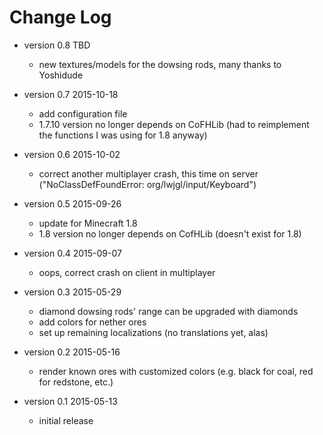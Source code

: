 Change Log
==========

- version 0.8  TBD
    - new textures/models for the dowsing rods, many thanks to Yoshidude

- version 0.7  2015-10-18
    - add configuration file
    - 1.7.10 version no longer depends on CoFHLib (had to reimplement
      the functions I was using for 1.8 anyway)

- version 0.6  2015-10-02
    - correct another multiplayer crash, this time on server
      ("NoClassDefFoundError: org/lwjgl/input/Keyboard")

- version 0.5  2015-09-26
    - update for Minecraft 1.8
    - 1.8 version no longer depends on CofHLib (doesn't exist for 1.8)

- version 0.4  2015-09-07
    - oops, correct crash on client in multiplayer

- version 0.3  2015-05-29
    - diamond dowsing rods' range can be upgraded with diamonds
    - add colors for nether ores
    - set up remaining localizations (no translations yet, alas)

- version 0.2  2015-05-16
    - render known ores with customized colors (e.g. black for coal, red
      for redstone, etc.)

- version 0.1  2015-05-13
    - initial release

